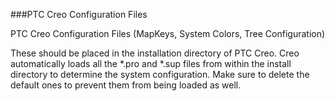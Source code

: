 ###PTC Creo Configuration Files

PTC Creo Configuration Files (MapKeys, System Colors, Tree Configuration)

These should be placed in the installation directory of PTC Creo. Creo automatically loads all the *.pro and *.sup files from within the install directory to determine the system configuration. Make sure to delete the default ones to prevent them from being loaded as well.

